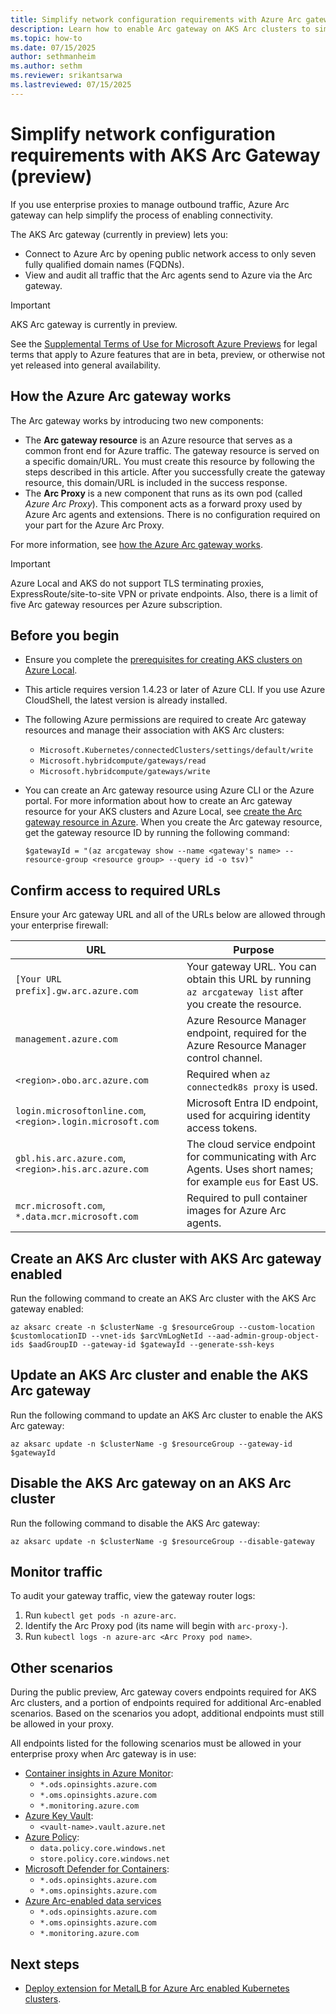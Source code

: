 ```yaml
---
title: Simplify network configuration requirements with Azure Arc gateway (preview)
description: Learn how to enable Arc gateway on AKS Arc clusters to simplify network configuration requirements
ms.topic: how-to
ms.date: 07/15/2025
author: sethmanheim
ms.author: sethm
ms.reviewer: srikantsarwa
ms.lastreviewed: 07/15/2025
---
```


# Simplify network configuration requirements with AKS Arc Gateway (preview)

If you use enterprise proxies to manage outbound traffic, Azure Arc gateway can help simplify the process of enabling connectivity.

The AKS Arc gateway (currently in preview) lets you:

- Connect to Azure Arc by opening public network access to only seven fully qualified domain names (FQDNs).
- View and audit all traffic that the Arc agents send to Azure via the Arc gateway.

> [!IMPORTANT]
> AKS Arc gateway is currently in preview.
>
> See the [Supplemental Terms of Use for Microsoft Azure Previews](https://azure.microsoft.com/support/legal/preview-supplemental-terms/) for legal terms that apply to Azure features that are in beta, preview, or otherwise not yet released into general availability.

## How the Azure Arc gateway works

The Arc gateway works by introducing two new components:

- The **Arc gateway resource** is an Azure resource that serves as a common front end for Azure traffic. The gateway resource is served on a specific domain/URL. You must create this resource by following the steps described in this article. After you successfully create the gateway resource, this domain/URL is included in the success response.
- The **Arc Proxy** is a new component that runs as its own pod (called _Azure Arc Proxy_). This component acts as a forward proxy used by Azure Arc agents and extensions. There is no configuration required on your part for the Azure Arc Proxy.

For more information, see [how the Azure Arc gateway works](/azure/azure-arc/kubernetes/arc-gateway-simplify-networking?tabs=azure-cli).

> [!IMPORTANT]
> Azure Local and AKS do not support TLS terminating proxies, ExpressRoute/site-to-site VPN or private endpoints. Also, there is a limit of five Arc gateway resources per Azure subscription.

## Before you begin

- Ensure you complete the [prerequisites for creating AKS clusters on Azure Local](aks-hci-network-system-requirements.md).
- This article requires version 1.4.23 or later of Azure CLI. If you use Azure CloudShell, the latest version is already installed.
- The following Azure permissions are required to create Arc gateway resources and manage their association with AKS Arc clusters:
  - `Microsoft.Kubernetes/connectedClusters/settings/default/write`
  - `Microsoft.hybridcompute/gateways/read`
  - `Microsoft.hybridcompute/gateways/write`
- You can create an Arc gateway resource using Azure CLI or the Azure portal. For more information about how to create an Arc gateway resource for your AKS clusters and Azure Local, see [create the Arc gateway resource in Azure](/azure/azure-local/deploy/deployment-azure-arc-gateway-overview?tabs=portal#create-the-arc-gateway-resource-in-azure). When you create the Arc gateway resource, get the gateway resource ID by running the following command:

  ```azurecli
  $gatewayId = "(az arcgateway show --name <gateway's name> --resource-group <resource group> --query id -o tsv)"
  ```

## Confirm access to required URLs

Ensure your Arc gateway URL and all of the URLs below are allowed through your enterprise firewall:

| URL                                                         | Purpose                                                                                                        |
| ----------------------------------------------------------- | -------------------------------------------------------------------------------------------------------------- |
| `[Your URL prefix].gw.arc.azure.com`                        | Your gateway URL. You can obtain this URL by running `az arcgateway list` after you create the resource.       |
| `management.azure.com`                                      | Azure Resource Manager endpoint, required for the Azure Resource Manager control channel.                      |
| `<region>.obo.arc.azure.com`                                | Required when `az connectedk8s proxy` is used.                                                                 |
| `login.microsoftonline.com`, `<region>.login.microsoft.com` | Microsoft Entra ID endpoint, used for acquiring identity access tokens.                                        |
| `gbl.his.arc.azure.com`, `<region>.his.arc.azure.com`       | The cloud service endpoint for communicating with Arc Agents. Uses short names; for example `eus` for East US. |
| `mcr.microsoft.com`, `*.data.mcr.microsoft.com`             | Required to pull container images for Azure Arc agents.                                                        |

## Create an AKS Arc cluster with AKS Arc gateway enabled

Run the following command to create an AKS Arc cluster with the AKS Arc gateway enabled:

```azurecli
az aksarc create -n $clusterName -g $resourceGroup --custom-location $customlocationID --vnet-ids $arcVmLogNetId --aad-admin-group-object-ids $aadGroupID --gateway-id $gatewayId --generate-ssh-keys
```

## Update an AKS Arc cluster and enable the AKS Arc gateway

Run the following command to update an AKS Arc cluster to enable the AKS Arc gateway:

```azurecli
az aksarc update -n $clusterName -g $resourceGroup --gateway-id $gatewayId
```

## Disable the AKS Arc gateway on an AKS Arc cluster

Run the following command to disable the AKS Arc gateway:

```azurecli
az aksarc update -n $clusterName -g $resourceGroup --disable-gateway
```

## Monitor traffic

To audit your gateway traffic, view the gateway router logs:

1. Run `kubectl get pods -n azure-arc`.
1. Identify the Arc Proxy pod (its name will begin with `arc-proxy-`).
1. Run `kubectl logs -n azure-arc <Arc Proxy pod name>`.

## Other scenarios

During the public preview, Arc gateway covers endpoints required for AKS Arc clusters, and a portion of endpoints required for additional Arc-enabled scenarios. Based on the scenarios you adopt, additional endpoints must still be allowed in your proxy.

All endpoints listed for the following scenarios must be allowed in your enterprise proxy when Arc gateway is in use:

- [Container insights in Azure Monitor](/azure/azure-monitor/containers/kubernetes-monitoring-firewall):
  - `*.ods.opinsights.azure.com`
  - `*.oms.opinsights.azure.com`
  - `*.monitoring.azure.com`
- [Azure Key Vault](/azure/key-vault/general/access-behind-firewall):
  - `<vault-name>.vault.azure.net`
- [Azure Policy](/azure/governance/policy/concepts/policy-for-kubernetes):
  - `data.policy.core.windows.net`
  - `store.policy.core.windows.net`
- [Microsoft Defender for Containers](/azure/defender-for-cloud/defender-for-containers-enable?pivots=defender-for-container-arc&toc=%2Fazure%2Fazure-arc%2Fkubernetes%2Ftoc.json&bc=%2Fazure%2Fazure-arc%2Fkubernetes%2Fbreadcrumb%2Ftoc.json&tabs=aks-deploy-portal%2Ck8s-deploy-asc%2Ck8s-verify-asc%2Ck8s-remove-arc%2Caks-removeprofile-api):
  - `*.ods.opinsights.azure.com`
  - `*.oms.opinsights.azure.com`
- [Azure Arc-enabled data services](/azure/azure-arc/network-requirements-consolidated?tabs=azure-cloud)
  - `*.ods.opinsights.azure.com`
  - `*.oms.opinsights.azure.com`
  - `*.monitoring.azure.com`

## Next steps

- [Deploy extension for MetalLB for Azure Arc enabled Kubernetes clusters](deploy-load-balancer-cli.md).

